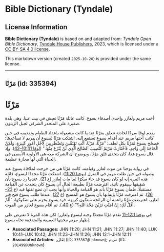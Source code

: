 # Bible Dictionary (Tyndale)

## License Information

**Bible Dictionary (Tyndale)** is based on and adapted from: _Tyndale Open Bible Dictionary_, [Tyndale House Publishers](https://tyndaleopenresources.com/), 2023, which is licensed under a [CC BY-SA 4.0 license](https://creativecommons.org/licenses/by-sa/4.0/legalcode.en).

This markdown version (created `2025-10-20`) is provided under the same license.



--------------------------------

## مَرْثَا (id: 335394)

مَرْثَا
=======

أخت مريم ولعازر وإحدى أصدقاء يسوع. كانت عائلة مَرْثَا تعيش في بيت عنيا، وهي بلدة صغيرة على المنحدر الشرقي لجبل الزيتون.

يقدم لوقا سردًا لحادثة تتعلق بمَرْثَا عندما كانت مشغولة بإعداد الطعام وتقديمه في حين كانت أختها مريم عند أقدام يسوع تستمع إلىه. اشتكت مَرْثَا ليسوع أن مريم لا تساعدها؛ فصحّح يسوع لمَرْثَا بكل لطف: "مَرْثَا، مَرْثَا، أَنْتِ تَهْتَمِّينَ وَتَضْطَرِبِينَ لِأَجْلِ أُمُورٍ كَثِيرَةٍ، وَلَكِنَّ ٱلْحَاجَةَ إِلَى وَاحِدٍ. فَٱخْتَارَتْ مَرْيَمُ ٱلنَّصِيبَ ٱلصَّالِحَ ٱلَّذِي لَنْ يُنْزَعَ مِنْهَا." ([لوقا 10:41–42](https://ref.ly/Luke10:41-Luke10:42)). وإذ قال يسوع هذا، كان يتحدى قلق مَرْثَا، ويوضوح أن الشركة معه هي الأولوية الأسمى في الحياة التي لها مجازة عظيمة.

في رواية يوحنا عن موت لعازر وقيامته، كانت مَرْثَا هي من خرجت لملاقاة يسوع عند وصوله في حين ظلت مريم في المنزل ([يوحنا 11:20](https://ref.ly/John11:20)). اشتكت مَرْثَا مجددًا ليسوع، قائلة هذه المرة إنه لو كان يسوع قد جاء مبكرًا لما مات لعازر (ع [21](https://ref.ly/John11:21)). عندما رد يسوع بأن شقيقها سيقوم ثانية، افترضت مَرْثَا بطبيعة الحال أن يسوع كان يتحدث عن القيامة مستقبلًا. طمأن يسوع مَرْثَا بأنه هو القيامة والحياة وأنها يجب أن تضع ثقتها فيه (ع [23–26](https://ref.ly/John11:23-John11:26)). ثم اعترفت مَرْثَا بإيمانها بأن يسوع هو المسيح (ع [27](https://ref.ly/John11:27)). عندما طلب يسوع فتح قبر لعازر، اعترضت مَرْثَا زاعمة أن الرائحة ستكون كريهة. فرد يسوع بحزم على شكوكها، "أَلَمْ أَقُلْ لَكِ: إِنْ آمَنْتِ تَرَيْنَ مَجْدَ ٱللهِ؟" (ع [40](https://ref.ly/John11:40)،). ثم أقام يسوع لعازر من الموت.

في [يوحنا 12:1–11](https://ref.ly/John12:1-John12:11) تقدم مَرْثَا مجددًا وجبة ليسوع ولعازر؛ لكن هذه المرة لا تعترض على إظهار مريم محبتها العميقة والمتدفقة تجاه يسوع. 

* **Associated Passages:** JHN 11:20; JHN 11:21; JHN 11:27; JHN 11:40; LUK 10:41–LUK 10:42; JHN 11:23–JHN 11:26; JHN 12:1–JHN 12:11
* **Associated Articles:** لِعَازَر (ID: `335367@Unknown`); مريم (ID: `201499@Unknown`)

